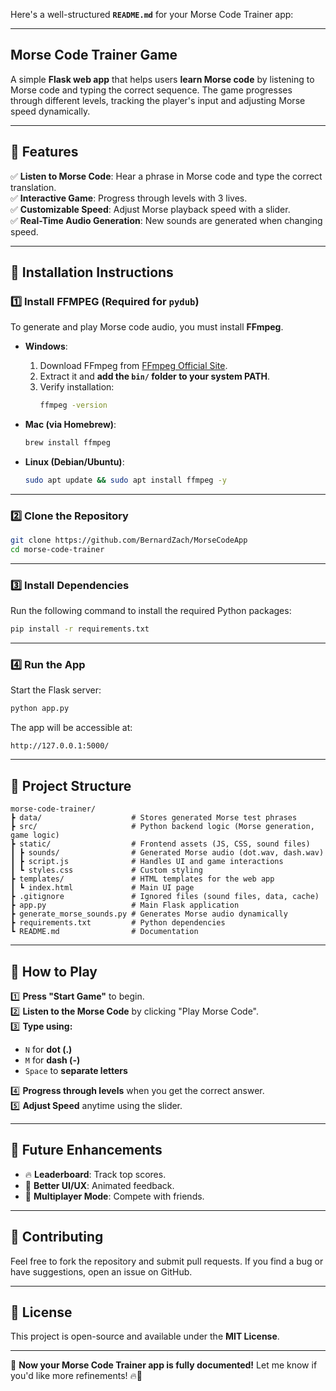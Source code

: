 Here's a well-structured **`README.md`** for your Morse Code Trainer app:

---

## **Morse Code Trainer Game**
A simple **Flask web app** that helps users **learn Morse code** by listening to Morse code and typing the correct sequence. The game progresses through different levels, tracking the player's input and adjusting Morse speed dynamically.

---

## **🔹 Features**
✅ **Listen to Morse Code**: Hear a phrase in Morse code and type the correct translation.  
✅ **Interactive Game**: Progress through levels with 3 lives.  
✅ **Customizable Speed**: Adjust Morse playback speed with a slider.  
✅ **Real-Time Audio Generation**: New sounds are generated when changing speed.  

---

## **🔹 Installation Instructions**
### **1️⃣ Install FFMPEG (Required for `pydub`)**
To generate and play Morse code audio, you must install **FFmpeg**.

- **Windows**:
  1. Download FFmpeg from [FFmpeg Official Site](https://ffmpeg.org/download.html).
  2. Extract it and **add the `bin/` folder to your system PATH**.
  3. Verify installation:
     ```bash
     ffmpeg -version
     ```

- **Mac (via Homebrew)**:
  ```bash
  brew install ffmpeg
  ```

- **Linux (Debian/Ubuntu)**:
  ```bash
  sudo apt update && sudo apt install ffmpeg -y
  ```

---

### **2️⃣ Clone the Repository**
```bash
git clone https://github.com/BernardZach/MorseCodeApp
cd morse-code-trainer
```

---

### **3️⃣ Install Dependencies**
Run the following command to install the required Python packages:
```bash
pip install -r requirements.txt
```

---

### **4️⃣ Run the App**
Start the Flask server:
```bash
python app.py
```

The app will be accessible at:
```
http://127.0.0.1:5000/
```

---

## **🔹 Project Structure**
```
morse-code-trainer/
┣ data/                    # Stores generated Morse test phrases
┣ src/                     # Python backend logic (Morse generation, game logic)
┣ static/                  # Frontend assets (JS, CSS, sound files)
┃ ┣ sounds/                # Generated Morse audio (dot.wav, dash.wav)
┃ ┣ script.js              # Handles UI and game interactions
┃ ┗ styles.css             # Custom styling
┣ templates/               # HTML templates for the web app
┃ ┗ index.html             # Main UI page
┣ .gitignore               # Ignored files (sound files, data, cache)
┣ app.py                   # Main Flask application
┣ generate_morse_sounds.py # Generates Morse audio dynamically
┣ requirements.txt         # Python dependencies
┗ README.md                # Documentation
```

---

## **🔹 How to Play**
1️⃣ **Press "Start Game"** to begin.  
2️⃣ **Listen to the Morse Code** by clicking "Play Morse Code".  
3️⃣ **Type using:**
   - `N` for **dot (.)**
   - `M` for **dash (-)**
   - `Space` to **separate letters**  

4️⃣ **Progress through levels** when you get the correct answer.  
5️⃣ **Adjust Speed** anytime using the slider.  

---

## **🔹 Future Enhancements**
- 🔥 **Leaderboard**: Track top scores.  
- 🎨 **Better UI/UX**: Animated feedback.  
- 📡 **Multiplayer Mode**: Compete with friends.  

---

## **🔹 Contributing**
Feel free to fork the repository and submit pull requests. If you find a bug or have suggestions, open an issue on GitHub.

---

## **🔹 License**
This project is open-source and available under the **MIT License**.

---

🚀 **Now your Morse Code Trainer app is fully documented!** Let me know if you'd like more refinements! 🔥🎉